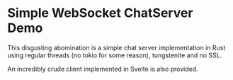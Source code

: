 # Simple WebSocket ChatServer Demo

This disgusting abomination is a simple chat server implementation in Rust using 
regular threads (no tokio for some reason), tungstenite and no SSL.

An incredibly crude client implemented in Svelte is also provided. 
